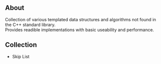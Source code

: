 ## About

Collection of various templated data structures and algorithms not found in the C++ standard library. \
Provides readible implementations with basic useability and performance.

## Collection

- Skip List
